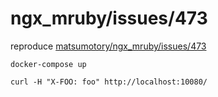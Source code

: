 # ngx\_mruby/issues/473

reproduce [matsumotory/ngx\_mruby/issues/473](https://github.com/matsumotory/ngx_mruby/issues/473)

```
docker-compose up
```

```
curl -H "X-FOO: foo" http://localhost:10080/
```

